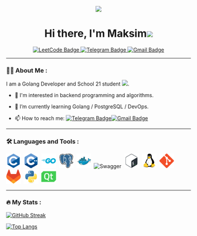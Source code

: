 <div id="header" align="center">
  <img src="https://media.giphy.com/media/Y4ak9Ki2GZCbJxAnJD/giphy.gif" width="100"/>
  <h1 align="center">Hi there, I'm Maksim<img src="https://github.com/blackcater/blackcater/raw/main/images/Hi.gif" height="32"/></h1>
  <div align="center" id="badges">
    <a href="https://leetcode.com/zenorachi/">
      <img src="https://img.shields.io/badge/LeetCode-orange?logo=leetcode&logoColor=white&style=for-the-badge" alt="LeetCode Badge"/>
    </a>
    <a href="https://t.me/zenorachii">
      <img src="https://img.shields.io/badge/Telegram-blue?style=for-the-badge&logo=telegram&logoColor=white" alt="Telegram Badge"/>
    </a>
    <a href="mailto:msonkin33@gmail.com">
      <img src="https://img.shields.io/badge/Gmail-red?style=for-the-badge&logo=Gmail&logoColor=white" alt="Gmail Badge"/>
    </a>
<!--       <div>
      <img src="https://komarev.com/ghpvc/?username=zenorachi&style=flat-square&color=blue" alt=""/>
    </div> -->
  </div>
</div>

---

### :man_technologist: About Me :
I am a Golang Developer and School 21 student <img src="https://media.giphy.com/media/WUlplcMpOCEmTGBtBW/giphy.gif" width="30">.
- :telescope: I'm interested in backend programming and algorithms.

- :dart: I’m currently learning Golang / PostgreSQL / DevOps.

- :mailbox: How to reach me: [![Telegram Badge](https://img.shields.io/badge/-Telegram-blue?style=flat&logo=Telegram&logoColor=white)](https://t.me/alexgrabko)[![Gmail Badge](https://img.shields.io/badge/-Gmail-red?style=flat&logo=Gmail&logoColor=white)](mailto:alexgrabko1992@gmail.com)

---

### :hammer_and_wrench: Languages and Tools :
<div>
  <img src="https://github.com/devicons/devicon/blob/master/icons/c/c-original.svg" title="C" alt="C" width="40" height="40"/>&nbsp;
  <img src="https://github.com/devicons/devicon/blob/master/icons/cplusplus/cplusplus-original.svg" title="C++" alt="C++" width="40" height="40"/>&nbsp;
  <img src="https://github.com/devicons/devicon/blob/master/icons/go/go-original-wordmark.svg" title="Golang" alt="Golang" width="40" height="40"/>&nbsp;
  <img src="https://github.com/devicons/devicon/blob/master/icons/postgresql/postgresql-original.svg" title="Postgres" alt="Postgres" width="40" height="40"/>&nbsp;
  <img src="https://github.com/devicons/devicon/blob/master/icons/docker/docker-original.svg" title="Docker" alt="Docker" width="40" height="40"/>&nbsp;
  <img src="https://cdn.svgporn.com/logos/swagger.svg" title="Swagger" alt="Swagger" width="40" height="40"/>&nbsp;
  <img src="https://github.com/devicons/devicon/blob/master/icons/bash/bash-original.svg" title="Bash" alt="Bash" width="40" height="40"/>&nbsp;
  <img src="https://github.com/devicons/devicon/blob/master/icons/linux/linux-original.svg" title="Linux" alt="Linux" width="40" height="40"/>&nbsp;
  <img src="https://github.com/devicons/devicon/blob/master/icons/git/git-original.svg" title="Git" alt="Git" width="40" height="40"/>&nbsp;
  <img src="https://github.com/devicons/devicon/blob/master/icons/gitlab/gitlab-original.svg" title="GitLab" alt="GitLab" width="40" height="40"/>&nbsp;
  <img src="https://github.com/devicons/devicon/blob/master/icons/python/python-original.svg" title="Python" alt="Python" width="40" height="40"/>&nbsp;
  <img src="https://github.com/devicons/devicon/blob/master/icons/qt/qt-original.svg" title="Qt alt="Qt" width="40" height="40"/>&nbsp;
</div>

---

### :fire: My Stats :
[![GitHub Streak](http://github-readme-streak-stats.herokuapp.com?user=alexgrabko1992&theme=dark&background=000000)](https://git.io/streak-stats)

[![Top Langs](https://github-readme-stats.vercel.app/api/top-langs/?username=alexgrabko1992&layout=compact&theme=vision-friendly-dark)](https://github.com/anuraghazra/github-readme-stats)
